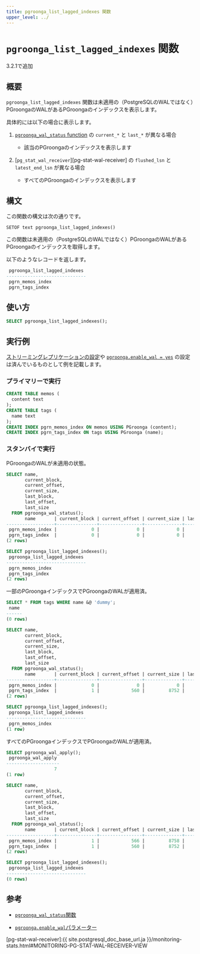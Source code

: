 ```yaml
---
title: pgroonga_list_lagged_indexes 関数
upper_level: ../
---
```


# `pgroonga_list_lagged_indexes` 関数

3.2.1で追加

## 概要

`pgroonga_list_lagged_indexes` 関数は未適用の（PostgreSQLのWALではなく）PGroongaのWALがあるPGroongaのインデックスを表示します。

具体的には以下の場合に表示します。

1. [`pgroonga_wal_status` function][wal-status] の `current_*` と `last_*` が異なる場合

   * 該当のPGroongaのインデックスを表示します

2. [`pg_stat_wal_receiver`][pg-stat-wal-receiver] の `flushed_lsn` と `latest_end_lsn` が異なる場合

   * すべてのPGroongaのインデックスを表示します

## 構文

この関数の構文は次の通りです。

```text
SETOF text pgroonga_list_lagged_indexes()
```

この関数は未適用の（PostgreSQLのWALではなく）PGroongaのWALがあるPGroongaのインデックスを取得します。

以下のようなレコードを返します。

```sql
 pgroonga_list_lagged_indexes
------------------------------
 pgrn_memos_index
 pgrn_tags_index
```

## 使い方

```sql
SELECT pgroonga_list_lagged_indexes();
```

## 実行例

[ストリーミングレプリケーションの設定][streaming-replication]や [`pgroonga.enable_wal = yes`][enable-wal] の設定は済んでいるものとして例を記載します。

### プライマリーで実行

```sql
CREATE TABLE memos (
  content text
);
CREATE TABLE tags (
  name text
);
CREATE INDEX pgrn_memos_index ON memos USING PGroonga (content);
CREATE INDEX pgrn_tags_index ON tags USING PGroonga (name);
```

### スタンバイで実行

PGroongaのWALが未適用の状態。

```sql
SELECT name,
       current_block,
       current_offset,
       current_size,
       last_block,
       last_offset,
       last_size
  FROM pgroonga_wal_status();
       name       | current_block | current_offset | current_size | last_block | last_offset | last_size 
------------------+---------------+----------------+--------------+------------+-------------+-----------
 pgrn_memos_index |             0 |              0 |            0 |          1 |         566 |      8758
 pgrn_tags_index  |             0 |              0 |            0 |          1 |         560 |      8752
(2 rows)

SELECT pgroonga_list_lagged_indexes();
 pgroonga_list_lagged_indexes
------------------------------
 pgrn_memos_index
 pgrn_tags_index
(2 rows)
```

一部のPGroongaインデックスでPGroongaのWALが適用済。

```sql
SELECT * FROM tags WHERE name &@ 'dummy';
 name
------
(0 rows)

SELECT name,
       current_block,
       current_offset,
       current_size,
       last_block,
       last_offset,
       last_size
  FROM pgroonga_wal_status();
       name       | current_block | current_offset | current_size | last_block | last_offset | last_size
------------------+---------------+----------------+--------------+------------+-------------+-----------
 pgrn_memos_index |             0 |              0 |            0 |          1 |         566 |      8758
 pgrn_tags_index  |             1 |            560 |         8752 |          1 |         560 |      8752
(2 rows)

SELECT pgroonga_list_lagged_indexes();
 pgroonga_list_lagged_indexes
------------------------------
 pgrn_memos_index
(1 row)
```

すべてのPGroongaインデックスでPGroongaのWALが適用済。

```sql
SELECT pgroonga_wal_apply();
 pgroonga_wal_apply
--------------------
                  7
(1 row)

SELECT name,
       current_block,
       current_offset,
       current_size,
       last_block,
       last_offset,
       last_size
  FROM pgroonga_wal_status();
       name       | current_block | current_offset | current_size | last_block | last_offset | last_size
------------------+---------------+----------------+--------------+------------+-------------+-----------
 pgrn_memos_index |             1 |            566 |         8758 |          1 |         566 |      8758
 pgrn_tags_index  |             1 |            560 |         8752 |          1 |         560 |      8752
(2 rows)

SELECT pgroonga_list_lagged_indexes();
 pgroonga_list_lagged_indexes
------------------------------
(0 rows)
```

## 参考

  * [`pgroonga_wal_status`関数][wal-status]

  * [`pgroonga.enable_wal`パラメーター][enable-wal]

[enable-wal]:../parameters/enable-wal.html

[pg-stat-wal-receiver]:{{ site.postgresql_doc_base_url.ja }}/monitoring-stats.html#MONITORING-PG-STAT-WAL-RECEIVER-VIEW

[streaming-replication]:streaming-replication.html

[wal-status]:pgroonga-wal-status.html
